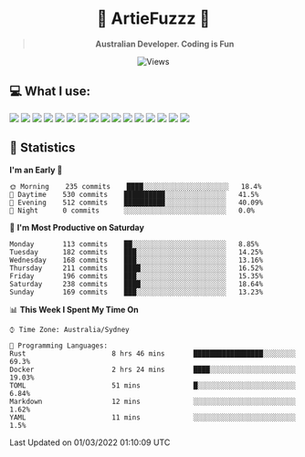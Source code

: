 <div align="center">
<h1>🔻 ArtieFuzzz 🔻</h1>

<!-- Have a good day after you read this :^) -->
  
<blockquote><strong>Australian Developer. Coding is Fun</strong></blockquote>

![Views](https://komarev.com/ghpvc/?username=ArtieFuzzz&style=flat-square)

</div>

## 💻 What I use:

<div align="left">
<img src="https://img.shields.io/badge/deno-%23000000.svg?&style=for-the-badge&logo=deno&logoColor=white"/>
<img src="https://img.shields.io/badge/node.js-%23339933.svg?&style=for-the-badge&logo=node.js&logoColor=white"/>
<img src="https://img.shields.io/badge/typescript-%233178C6.svg?&style=for-the-badge&logo=typescript&logoColor=white"/>
<img src="https://img.shields.io/badge/rust-%23000000.svg?&style=for-the-badge&logo=rust&logoColor=white"/>
<img src="https://img.shields.io/badge/visual%20studio%20code-%23007ACC.svg?&style=for-the-badge&logo=visual%20studio%20code&logoColor=white"/>
<img src="https://img.shields.io/badge/git-%23F05032.svg?&style=for-the-badge&logo=git&logoColor=white" />
<img src="https://img.shields.io/badge/kubernetes-%23326CE5.svg?&style=for-the-badge&logo=kubernetes&logoColor=white" />
<img src="https://img.shields.io/badge/docker-%232496ED.svg?&style=for-the-badge&logo=docker&logoColor=white"/>
<img src="https://img.shields.io/badge/ubuntu-%23E95420.svg?&style=for-the-badge&logo=ubuntu&logoColor=white"/>
<img src="https://img.shields.io/badge/linux-%23FCC624.svg?&style=for-the-badge&logo=linux&logoColor=black"/>
<img src="https://img.shields.io/badge/windows-%230078D6.svg?&style=for-the-badge&logo=windows&logoColor=white"/>
<img src="https://img.shields.io/badge/powershell-%235391FE.svg?&style=for-the-badge&logo=powershell&logoColor=white"/>
<img src="https://img.shields.io/badge/gnu%20bash-%234EAA25.svg?&style=for-the-badge&logo=gnu%20bash&logoColor=white"/>
<img src="https://img.shields.io/badge/prisma-%232D3748.svg?&style=for-the-badge&logo=prisma&logoColor=white"/>
<img src="https://img.shields.io/badge/mongodb-%2347A248.svg?&style=for-the-badge&logo=mongodb&logoColor=white"/>
<img src="https://img.shields.io/badge/postgresql-%23336791.svg?&style=for-the-badge&logo=postgresql&logoColor=white"/>
</div>

## 🌟 Statistics
<!--START_SECTION:waka-->
**I'm an Early 🐤** 

```text
🌞 Morning    235 commits    ████░░░░░░░░░░░░░░░░░░░░░   18.4% 
🌆 Daytime    530 commits    ██████████░░░░░░░░░░░░░░░   41.5% 
🌃 Evening    512 commits    ██████████░░░░░░░░░░░░░░░   40.09% 
🌙 Night      0 commits      ░░░░░░░░░░░░░░░░░░░░░░░░░   0.0%

```
📅 **I'm Most Productive on Saturday** 

```text
Monday       113 commits    ██░░░░░░░░░░░░░░░░░░░░░░░   8.85% 
Tuesday      182 commits    ███░░░░░░░░░░░░░░░░░░░░░░   14.25% 
Wednesday    168 commits    ███░░░░░░░░░░░░░░░░░░░░░░   13.16% 
Thursday     211 commits    ████░░░░░░░░░░░░░░░░░░░░░   16.52% 
Friday       196 commits    ███░░░░░░░░░░░░░░░░░░░░░░   15.35% 
Saturday     238 commits    ████░░░░░░░░░░░░░░░░░░░░░   18.64% 
Sunday       169 commits    ███░░░░░░░░░░░░░░░░░░░░░░   13.23%

```


📊 **This Week I Spent My Time On** 

```text
⌚︎ Time Zone: Australia/Sydney

💬 Programming Languages: 
Rust                     8 hrs 46 mins       █████████████████░░░░░░░░   69.3% 
Docker                   2 hrs 24 mins       ████░░░░░░░░░░░░░░░░░░░░░   19.03% 
TOML                     51 mins             █░░░░░░░░░░░░░░░░░░░░░░░░   6.84% 
Markdown                 12 mins             ░░░░░░░░░░░░░░░░░░░░░░░░░   1.62% 
YAML                     11 mins             ░░░░░░░░░░░░░░░░░░░░░░░░░   1.5%

```


 Last Updated on 01/03/2022 01:10:09 UTC
<!--END_SECTION:waka-->

